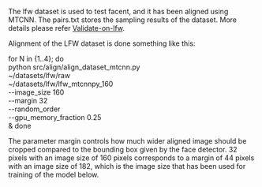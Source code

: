 
The lfw dataset is used to test facent, and it has been aligned using MTCNN. The pairs.txt stores the sampling results of the dataset. More details please refer [Validate-on-lfw](https://github.com/davidsandberg/facenet/wiki/Validate-on-lfw).

Alignment of the LFW dataset is done something like this:

for N in {1..4}; do \
python src/align/align_dataset_mtcnn.py \
~/datasets/lfw/raw \
~/datasets/lfw/lfw_mtcnnpy_160 \
--image_size 160 \
--margin 32 \
--random_order \
--gpu_memory_fraction 0.25 \
& done

The parameter margin controls how much wider aligned image should be cropped compared to the bounding box given by the face detector. 32 pixels with an image size of 160 pixels corresponds to a margin of 44 pixels with an image size of 182, which is the image size that has been used for training of the model below.